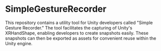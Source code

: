 # SimpleGestureRecorder
This repository contains a utility tool for Unity developers called "Simple Gesture Recorder." The tool facilitates the capturing of Unity's XRHandShape, enabling developers to create snapshots easily. These snapshots can then be exported as assets for convenient reuse within the Unity engine.
